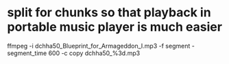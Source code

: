 # split for chunks so that playback in portable music player is much easier

ffmpeg -i dchha50_Blueprint_for_Armageddon_I.mp3 -f segment -segment_time 600 -c copy dchha50_%3d.mp3
